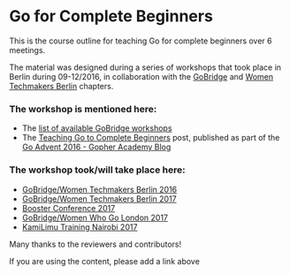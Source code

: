 # Go for Complete Beginners


This is the course outline for teaching Go for complete beginners over 6 meetings.

The material was designed during a series of workshops that took place in Berlin during 09-12/2016, in collaboration with the [GoBridge](https://golangbridge.org/) and [Women Techmakers Berlin](http://wtmberlin.com/) chapters.

### The workshop is mentioned here:
- The [list of available GoBridge workshops](https://github.com/gobridge/workshops/blob/master/available_courses.md)
- The [Teaching Go to Complete Beginners](https://blog.gopheracademy.com/series/advent-2016) post, published as part of the [Go Advent 2016 - Gopher Academy Blog](https://blog.gopheracademy.com/series/advent-2016/)

### The workshop took/will take place here:
- [GoBridge/Women Techmakers Berlin 2016](https://www.meetup.com/gdgberlin/events/233883713/)
- [GoBridge/Women Techmakers Berlin 2017](https://www.meetup.com/gdgberlin/events/236594458/)
- [Booster Conference 2017](https://www.boosterconf.no/talks/846)
- [GoBridge/Women Who Go London 2017](https://www.bridgetroll.org/events/328)
- [KamiLimu Training Nairobi 2017](https://www.kamilimu.org/innovation-and-ict-skills)


Many thanks to the reviewers and contributors!

If you are using the content, please add a link above
